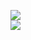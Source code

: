 [![](https://img.shields.io/badge/Made%20With-Github%20Spray-lightgrey.svg?style=for-the-badge&logo=github)](https://github.com/Annihil/github-spray#834)  
[![](https://i.imgur.com/2DrTn0Z.gif)](https://github.com/Annihil/github-spray)
